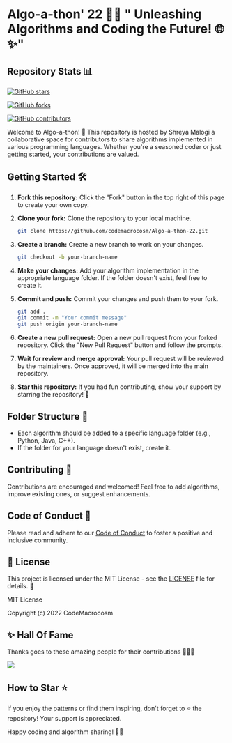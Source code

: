 # Algo-a-thon' 22 🚀✨ " Unleashing Algorithms and Coding the Future! 🌐✨"

## Repository Stats 📊

[![GitHub stars](https://img.shields.io/github/stars/codeMacrocosm/Algo-a-Thon-22.svg)](https://github.com/codemacrocosm/Algo-a-Thon-22/stargazers)

[![GitHub forks](https://img.shields.io/github/forks/codeMacrocosm/Algo-a-Thon-22.svg)](https://github.com/codemacrocosm/Algo-a-Thon-22/network)

[![GitHub contributors](https://img.shields.io/github/contributors/codemacrocosm/Algo-a-Thon-22.svg)](https://github.com/codemacrocosm/Algo-a-thon-22/graphs/contributors)


Welcome to Algo-a-thon! 🌟 This repository is hosted by Shreya Malogi a collaborative space for contributors to share algorithms implemented in various programming languages. Whether you're a seasoned coder or just getting started, your contributions are valued.

## Getting Started 🛠️

1. **Fork this repository:**
   Click the "Fork" button in the top right of this page to create your own copy.

2. **Clone your fork:**
   Clone the repository to your local machine.

   ```bash
   git clone https://github.com/codemacrocosm/Algo-a-thon-22.git
   ```

3. **Create a branch:**
   Create a new branch to work on your changes.

   ```bash
   git checkout -b your-branch-name
   ```

4. **Make your changes:**
   Add your algorithm implementation in the appropriate language folder. If the folder doesn't exist, feel free to create it.

5. **Commit and push:**
   Commit your changes and push them to your fork.

   ```bash
   git add .
   git commit -m "Your commit message"
   git push origin your-branch-name
   ```

6. **Create a new pull request:**
   Open a new pull request from your forked repository. Click the "New Pull Request" button and follow the prompts.

7. **Wait for review and merge approval:**
   Your pull request will be reviewed by the maintainers. Once approved, it will be merged into the main repository.

8. **Star this repository:**
   If you had fun contributing, show your support by starring the repository! 🌟

## Folder Structure 📂

- Each algorithm should be added to a specific language folder (e.g., Python, Java, C++).
- If the folder for your language doesn't exist, create it.

## Contributing 🤝

Contributions are encouraged and welcomed! Feel free to add algorithms, improve existing ones, or suggest enhancements.

## Code of Conduct 🤖

Please read and adhere to our [Code of Conduct](CODE_OF_CONDUCT.md) to foster a positive and inclusive community.


## 📄 License

This project is licensed under the MIT License - see the [LICENSE](LICENSE) file for details. 📜

MIT License

Copyright (c) 2022 CodeMacrocosm


## ✨ Hall Of Fame

Thanks goes to these amazing people for their contributions 🎉🎉🎉


<a href="https://github.com/codemacrocosm/Pattern-a-Thon-22/graphs/contributors">
  <img src="https://contrib.rocks/image?repo=codemacrocosm/Pattern-a-Thon-22" />
</a>


## How to Star ⭐

If you enjoy the patterns or find them inspiring, don't forget to ⭐ the repository! Your support is appreciated.

Happy coding and algorithm sharing! 🚀✨

